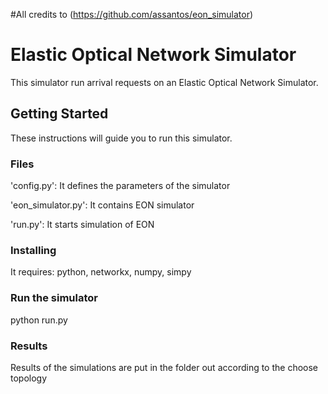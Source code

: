 #All credits to (https://github.com/assantos/eon_simulator)

# Elastic Optical Network Simulator

This simulator run arrival requests on an Elastic Optical Network Simulator.

## Getting Started

These instructions will guide you to run this simulator.

### Files

'config.py': It defines the parameters of the simulator

'eon_simulator.py': It contains EON simulator

'run.py': It starts simulation of EON

### Installing

It requires: python, networkx, numpy, simpy 

### Run the simulator

python run.py

### Results

Results of the simulations are put in the folder out according to the choose topology
